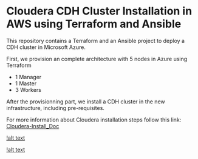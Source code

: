 # Cloudera CDH Cluster Installation in AWS using Terraform and Ansible

This repository contains a Terraform and an Ansible project to deploy a CDH cluster in Microsoft Azure.

First, we provision an complete architecture with 5 nodes in Azure using Terraform
- 1 Manager
- 1 Master
- 3 Workers

After the provisionning part, we install a CDH cluster in the new infrastructure, including pre-requisites.

For more information about Cloudera installation steps follow this link: [Cloudera-Install_Doc](https://github.com/MehB/Cloudera-Install_Doc/blob/master/installation_steps.md)


[!alt text](images/architecture.png)

[!alt text](images/architecture_ansble.png) 
